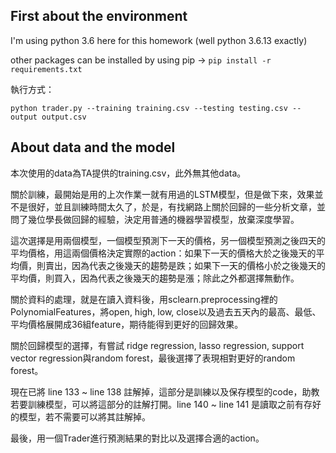 ## First about the environment

I'm using python 3.6 here for this homework (well python 3.6.13 exactly)

other packages can be installed by using pip $\rightarrow$ `pip install -r requirements.txt` 

執行方式：

```shell
python trader.py --training training.csv --testing testing.csv --output output.csv
```



## About data and the model

本次使用的data為TA提供的training.csv，此外無其他data。

關於訓練，最開始是用的上次作業一就有用過的LSTM模型，但是做下來，效果並不是很好，並且訓練時間太久了，於是，有找網路上關於回歸的一些分析文章，並問了幾位學長做回歸的經驗，決定用普通的機器學習模型，放棄深度學習。

這次選擇是用兩個模型，一個模型預測下一天的價格，另一個模型預測之後四天的平均價格，用這兩個價格決定實際的action：如果下一天的價格大於之後幾天的平均價，則賣出，因為代表之後幾天的趨勢是跌；如果下一天的價格小於之後幾天的平均價，則買入，因為代表之後幾天的趨勢是漲；除此之外都選擇無動作。

關於資料的處理，就是在讀入資料後，用sclearn.preprocessing裡的PolynomialFeatures，將open, high, low, close以及過去五天內的最高、最低、平均價格展開成36組feature，期待能得到更好的回歸效果。

關於回歸模型的選擇，有嘗試 ridge regression, lasso regression, support vector regression與random forest，最後選擇了表現相對更好的random forest。

現在已將 line 133 ~ line 138 註解掉，這部分是訓練以及保存模型的code，助教若要訓練模型，可以將這部分的註解打開。line 140 ~ line 141 是讀取之前有存好的模型，若不需要可以將其註解掉。

最後，用一個Trader進行預測結果的對比以及選擇合適的action。


